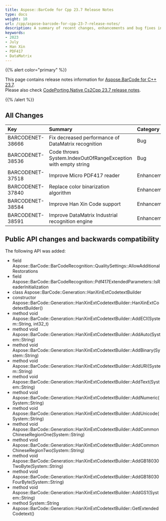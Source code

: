 ```yaml
---
title: Aspose::BarCode for Cpp 23.7 Release Notes
type: docs
weight: 10
url: /cpp/aspose-barcode-for-cpp-23-7-release-notes/
description: A summary of recent changes, enhancements and bug fixes in Aspose.BarCode for C++ 23.7 release.
keywords:
- 2023
- July
- Han Xin
- PDF417
- DataMatrix
---
```


{{% alert color="primary" %}}

This page contains release notes information for [Aspose.BarCode for C++ 23.7](https://releases.aspose.com/barcode/cpp/new-releases/aspose.barcode-for-c++-23.7/).<br/>
Please also check [CodePorting.Native Cs2Cpp 23.7 release notes](https://docs.codeporting.com/translator/cs2cpp/release-notes/2023/codeporting-translator-cs2cpp-23-7/).

{{% /alert %}}
## **All Changes**

|**Key**|**Summary**|**Category**|
| :- | :- | :- |
|BARCODENET-38666|Fix decreased performance of DataMatrix recognition|Bug|
|BARCODENET-38536|Code throws System.IndexOutOfRangeException with empty string|Bug|
|BARCODENET-37518|Improve Micro PDF417 reader|Enhancement|
|BARCODENET-37840|Replace color binarization algorithm|Enhancement|
|BARCODENET-38584|Improve Han Xin Code support|Enhancement|
|BARCODENET-38591|Improve DataMatrix Industrial recognition engine|Enhancement|

## Public API changes and backwards compatibility

The following API was added:
- field Aspose::BarCode::BarCodeRecognition::QualitySettings::AllowAdditionalRestorations
- field Aspose::BarCode::BarCodeRecognition::Pdf417ExtendedParameters::IsReaderInitialization
- class  Aspose::BarCode::Generation::HanXinExtCodetextBuilder
- constructor Aspose::BarCode::Generation::HanXinExtCodetextBuilder::HanXinExtCodetextBuilder()
- method void Aspose::BarCode::Generation::HanXinExtCodetextBuilder::AddECI(System::String, int32_t)
- method void Aspose::BarCode::Generation::HanXinExtCodetextBuilder::AddAuto(System::String)
- method void Aspose::BarCode::Generation::HanXinExtCodetextBuilder::AddBinary(System::String)
- method void Aspose::BarCode::Generation::HanXinExtCodetextBuilder::AddURI(System::String)
- method void Aspose::BarCode::Generation::HanXinExtCodetextBuilder::AddText(System::String)
- method void Aspose::BarCode::Generation::HanXinExtCodetextBuilder::AddNumeric(System::String)
- method void Aspose::BarCode::Generation::HanXinExtCodetextBuilder::AddUnicode(System::String)
- method void Aspose::BarCode::Generation::HanXinExtCodetextBuilder::AddCommonChineseRegionOne(System::String)
- method void Aspose::BarCode::Generation::HanXinExtCodetextBuilder::AddCommonChineseRegionTwo(System::String)
- method void Aspose::BarCode::Generation::HanXinExtCodetextBuilder::AddGB18030TwoByte(System::String)
- method void Aspose::BarCode::Generation::HanXinExtCodetextBuilder::AddGB18030FourByte(System::String)
- method void Aspose::BarCode::Generation::HanXinExtCodetextBuilder::AddGS1(System::String)
- method System::String Aspose::BarCode::Generation::HanXinExtCodetextBuilder::GetExtendedCodetext()
